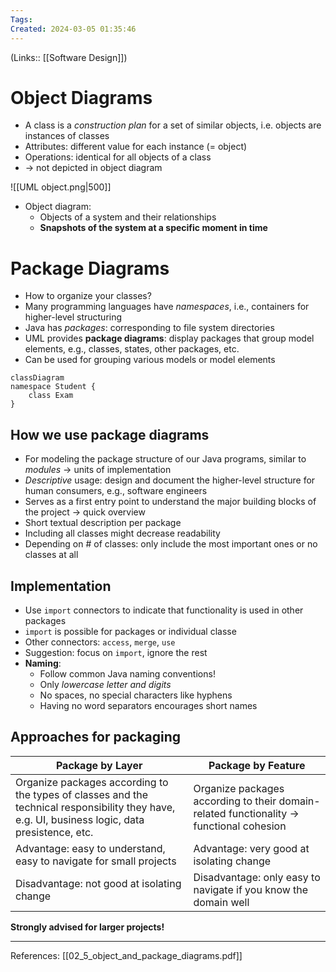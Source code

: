 ```yaml
---
Tags: 
Created: 2024-03-05 01:35:46
---
```

(Links:: [[Software Design]])
# Object Diagrams
- A class is a *construction plan* for a set of similar objects, i.e. objects are instances of classes
- Attributes: different value for each instance (= object)
- Operations: identical for all objects of a class
- -> not depicted in object diagram

![[UML object.png|500]]
- Object diagram:
	- Objects of a system and their relationships
	- **Snapshots of the system at a specific moment in time**

# Package Diagrams
- How to organize your classes?
- Many programming languages have *namespaces*, i.e., containers for higher-level structuring
- Java has *packages*: corresponding to file system directories
- UML provides **package diagrams**: display packages that group model elements, e.g., classes, states, other packages, etc.
- Can be used for grouping various models or model elements

```mermaid
classDiagram
namespace Student {
	class Exam 
}
```
## How we use package diagrams
- For modeling the package structure of our Java programs, similar to *modules* -> units of implementation
- *Descriptive* usage: design and document the higher-level structure for human consumers, e.g., software engineers
- Serves as a first entry point to understand the major building blocks of the project -> quick overview
- Short textual description per package
- Including all classes might decrease readability
- Depending on # of classes: only include the most important ones or no classes at all

## Implementation
- Use `import` connectors to indicate that functionality is used in other packages
- `import` is possible for packages or individual classe
- Other connectors: `access`, `merge`, `use`
- Suggestion: focus on `import`, ignore the rest
- **Naming**:
	- Follow common Java naming conventions!
	- Only *lowercase letter and digits*
	- No spaces, no special characters like hyphens
	- Having no word separators encourages short names
## Approaches for packaging

| Package by Layer                                                                                                                                | Package by Feature                                                                       |
| ----------------------------------------------------------------------------------------------------------------------------------------------- | ---------------------------------------------------------------------------------------- |
| Organize packages according to the types of classes and the technical responsibility they have, e.g. UI, business logic, data presistence, etc. | Organize packages according to their domain-related functionality -> functional cohesion |
| Advantage: easy to understand, easy to navigate for small projects                                                                              | Advantage: very good at isolating change                                                 |
| Disadvantage: not good at isolating change                                                                                                      | Disadvantage: only easy to navigate if you know the domain well                          |

**Strongly advised for larger projects!**


---
References:
[[02_5_object_and_package_diagrams.pdf]]